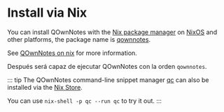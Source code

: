 # Install via Nix

You can install QOwnNotes with the [Nix package manager](https://nixos.wiki/wiki/Nix_package_manager) on [NixOS](https://nixos.org/) and other platforms, the package name is [qownnotes](https://search.nixos.org/packages?channel=unstable&show=qownnotes).

See [QOwnNotes on nix](https://search.nixos.org/packages?channel=unstable&show=qownnotes) for more information.

Después será capaz de ejecutar QOwnNotes con la orden `qownnotes`.

::: tip
The QOwnNotes command-line snippet manager [qc](https://github.com/qownnotes/qc) can also be installed via the [Nix Store](https://search.nixos.org/packages?channel=unstable&show=qc).

You can use `nix-shell -p qc --run qc` to try it out.
:::
